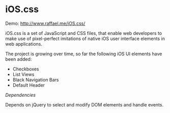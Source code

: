 iOS.css
=======

Demo: http://www.raffael.me/iOS.css/

iOS.css is a set of JavaScript and CSS files, that enable web developers to make use of pixel-perfect imitations of native iOS user interface elements in web applications.

The project is growing over time, so far the following iOS UI elements have been added:

* Checkboxes
* List Views
* Black Navigation Bars
* Default Header

*Dependencies*

Depends on jQuery to select and modify DOM elements and handle events.